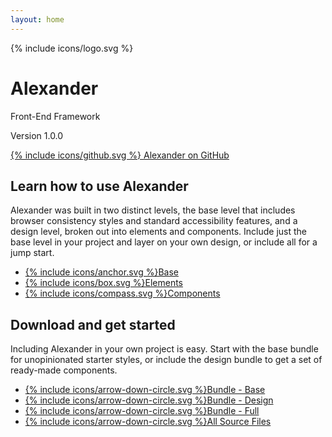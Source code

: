 ```yaml
---
layout: home
---
```


<div class="dots-bg"></div>
<div class="dots-2-bg"></div>

<div class="home-intro">
    <div class="site-icon">{% include icons/logo.svg %}</div>
    <h1 class="title">Alexander</h1>
    <p class="subhead">Front-End Framework</p>
    <div class="get">
        <p class="version">Version 1.0.0</p>
        <a href="https://github.com/samhermes/alexander">
            {% include icons/github.svg %}
            <span class="screen-reader-text">Alexander on GitHub</span>
        </a>
    </div>
</div>

<section class="home-docs">
    <h2>Learn how to use Alexander</h2>
    <p>Alexander was built in two distinct levels, the base level that includes browser consistency styles and standard accessibility features, and a design level, broken out into elements and components. Include just the base level in your project and layer on your own design, or include all for a jump start.</p>
    <ul class="docs-entry">
        <li><a href="{{ site.baseurl }}/base/html">{% include icons/anchor.svg %}Base</a></li>
        <li><a href="{{ site.baseurl }}/elements/blockquote">{% include icons/box.svg %}Elements</a></li>
        <li><a href="{{ site.baseurl }}/components/accordion">{% include icons/compass.svg %}Components</a></li>
    </ul>
</section>

<section class="home-download">
    <div class="download-intro">
        <h2>Download and get started</h2>
        <p>Including Alexander in your own project is easy. Start with the base bundle for unopinionated starter styles, or include the design bundle to get a set of ready-made components.</p>
    </div>
    <ul class="download-list">
        <li><a href="alexander-1.0.0-base.zip">{% include icons/arrow-down-circle.svg %}Bundle - Base</a></li>
        <li><a href="alexander-1.0.0-design.zip">{% include icons/arrow-down-circle.svg %}Bundle - Design</a></li>
        <li><a href="alexander-1.0.0.zip">{% include icons/arrow-down-circle.svg %}Bundle - Full</a></li>
        <li class="download-source"><a href="alexander-1.0.0-source.zip">{% include icons/arrow-down-circle.svg %}All Source Files</a></li>
    </ul>
</section>

<!-- <section class="home-browser-support">
    <h2>Browser Support</h2>
</section> -->